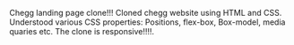 Chegg landing page clone!!!
Cloned chegg website using HTML and CSS.
Understood various CSS properties: Positions, flex-box, Box-model, media quaries etc.
The clone is responsive!!!!.


